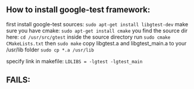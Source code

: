 <!---

 Copyright (c) 2018 vargaconsulting, Toronto,ON Canada
 Author: Varga, Steven <steven@vargaconsulting.ca>

 Permission is hereby granted, free of charge, to any person obtaining a copy of
 this  software  and associated documentation files (the "Software"), to deal in
 the Software  without   restriction, including without limitation the rights to
 use, copy, modify, merge,  publish,  distribute, sublicense, and/or sell copies
 of the Software, and to  permit persons to whom the Software is furnished to do
 so, subject to the following conditions:

 The above copyright notice and this permission notice shall be included in all
 copies or substantial portions of the Software.

 THE  SOFTWARE IS  PROVIDED  "AS IS",  WITHOUT  WARRANTY  OF ANY KIND, EXPRESS OR
 IMPLIED, INCLUDING BUT NOT LIMITED TO THE WARRANTIES OF MERCHANTABILITY, FITNESS
 FOR A PARTICULAR PURPOSE AND NONINFRINGEMENT.  IN NO EVENT  SHALL THE AUTHORS OR
 COPYRIGHT HOLDERS BE LIABLE FOR ANY  CLAIM,  DAMAGES OR OTHER LIABILITY, WHETHER
 IN  AN  ACTION  OF  CONTRACT, TORT OR  OTHERWISE, ARISING  FROM,  OUT  OF  OR IN
 CONNECTION WITH THE SOFTWARE OR THE USE OR OTHER DEALINGS IN THE SOFTWARE.
--->

How to install google-test framework:
-------------------------------------

first install google-test sources: `sudo apt-get install libgtest-dev`
make sure you have cmake: `sudo apt-get install cmake` 
you find the source dir here: `cd /usr/src/gtest` 
inside the source directory run `sudo cmake CMakeLists.txt` 
then `sudo make`
copy  libgtest.a and libgtest_main.a to your /usr/lib folder `sudo cp *.a /usr/lib`

specify link in makefile: `LDLIBS = -lgtest -lgtest_main`

FAILS:
------

